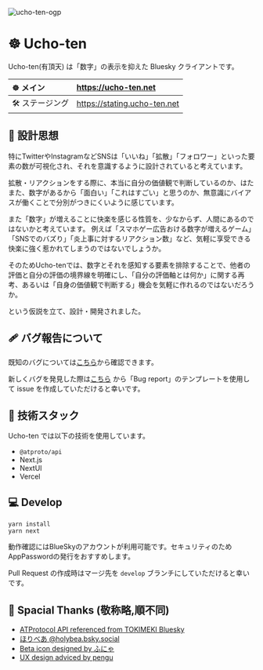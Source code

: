 ![ucho-ten-ogp](https://user-images.githubusercontent.com/24543982/234512275-b8faebf0-cb11-4950-9740-21764db71d65.png)

# ☸ Ucho-ten

Ucho-ten(有頂天) は「数字」の表示を抑えた Bluesky クライアントです。

| ☸ メイン | <https://ucho-ten.net> |
|:----|:----|
| 🛠 ステージング | <https://stating.ucho-ten.net> |

## 📖 設計思想

特にTwitterやInstagramなどSNSは「いいね」「拡散」「フォロワー」といった要素の数が可視化され、それを意識するように設計されていると考えています。

拡散・リアクションをする際に、本当に自分の価値観で判断しているのか、はたまた、数字があるから「面白い」「これはすごい」と思うのか、無意識にバイアスが働くことで分別がつきにくいように感じています。

また「数字」が増えることに快楽を感じる性質を、少なからず、人間にあるのではないかと考えています。
例えば「スマホゲー広告おける数字が増えるゲーム」「SNSでのバズり」「炎上事に対するリアクション数」など、気軽に享受できる快楽に強く惹かれてしまうのではないでしょうか。

そのためUcho-tenでは、数字とそれを感知する要素を排除することで、他者の評価と自分の評価の境界線を明確にし、「自分の評価軸とは何か」に関する再考、あるいは「自身の価値観で判断する」機会を気軽に作れるのではないだろうか。

という仮説を立て、設計・開発されました。

## 🩹 バグ報告について

既知のバグについては[こちら](https://github.com/hota1024/ucho-ten/issues?q=is%3Aopen+is%3Aissue+label%3Abug)から確認できます。

新しくバグを発見した際は[こちら](https://github.com/hota1024/ucho-ten/issues/new/choose) から「Bug report」のテンプレートを使用して issue を作成していただけると幸いです。

## 🔨 技術スタック

Ucho-ten では以下の技術を使用しています。

- `@atproto/api`
- Next.js
- NextUI
- Vercel

## 💻 Develop

```shell
yarn install
yarn next
```

動作確認にはBlueSkyのアカウントが利用可能です。セキュリティのためAppPasswordの発行をおすすめします。

Pull Request の作成時はマージ先を `develop` ブランチにしていただけると幸いです。

## 🙏 Spacial Thanks (敬称略,順不同)

- [ATProtocol API referenced from TOKIMEKI Bluesky](https://tokimekibluesky.vercel.app/)
- [ほりべあ @holybea.bsky.social](https://staging.bsky.app/profile/holybea.bsky.social)
- [Beta icon designed by ふにゃ](https://twitter.com/_FUNY4)
- [UX design adviced by pengu](https://twitter.com/_P3NGU)

